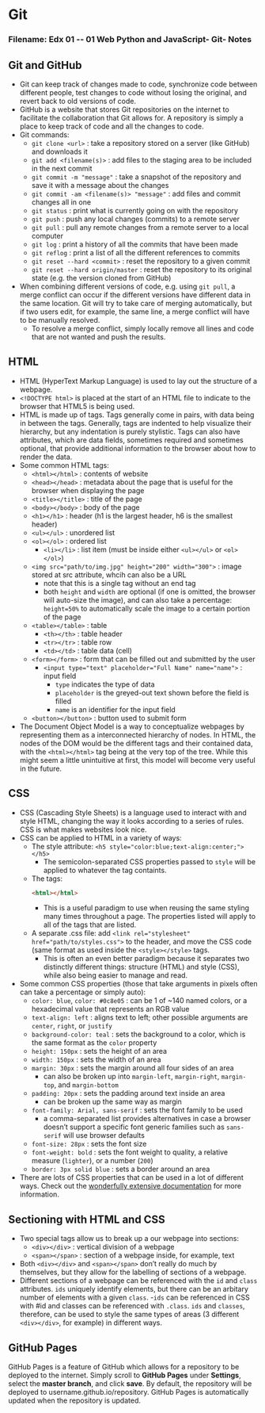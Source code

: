 # Git
### Filename: Edx 01 -- 01 Web Python and JavaScript- Git- Notes

## Git and GitHub
- Git can keep track of changes made to code, synchronize code between different people, test changes to code without losing the original, and revert back to old versions of code.
- GitHub is a website that stores Git repositories on the internet to facilitate the collaboration that Git allows for. A repository is simply a place to keep track of code and all the changes to code.
- Git commands:
  - `git clone <url>` : take a repository stored on a server (like GitHub) and downloads it
  - `git add <filename(s)>` : add files to the staging area to be included in the next commit
  - `git commit -m "message"` : take a snapshot of the repository and save it with a message about the changes
  - `git commit -am <filename(s)> "message"` : add files and commit changes all in one
  - `git status` : print what is currently going on with the repository
  - `git push` : push any local changes (commits) to a remote server
  - `git pull` : pull any remote changes from a remote server to a local computer
  - `git log` : print a history of all the commits that have been made
  - `git reflog` : print a list of all the different references to commits
  - `git reset --hard <commit>` : reset the repository to a given commit
  - `git reset --hard origin/master` : reset the repository to its original state (e.g. the version cloned from GitHub)
- When combining different versions of code, e.g. using `git pull`, a merge conflict can occur if the different versions have different data in the same location. Git will try to take care of merging automatically, but if two users edit, for example, the same line, a merge conflict will have to be manually resolved.
  - To resolve a merge conflict, simply locally remove all lines and code that are not wanted and push the results.

## HTML
- HTML (HyperText Markup Language) is used to lay out the structure of a webpage.
- `<!DOCTYPE html>` is placed at the start of an HTML file to indicate to the browser that HTML5 is being used.
- HTML is made up of tags. Tags generally come in pairs, with data being in between the tags. Generally, tags are indented to help visualize their hierarchy, but any indentation is purely stylistic. Tags can also have attributes, which are data fields, sometimes required and sometimes optional, that provide additional information to the browser about how to render the data.
- Some common HTML tags:
  - `<html></html>` : contents of website
  - `<head></head>` : metadata about the page that is useful for the browser when displaying the page
  - `<title></title>` : title of the page
  - `<body></body>` : body of the page
  - `<h1></h1>` : header (h1 is the largest header, h6 is the smallest header)
  - `<ul></ul>` : unordered list
  - `<ol></ol>` : ordered list
    - `<li></li>` : list item (must be inside either `<ul></ul>` or `<ol></ol>`)
  - `<img src="path/to/img.jpg" height="200" width="300">` : image stored at src attribute, whcih can also be a URL
    - note that this is a single tag without an end tag
    - both `height` and `width` are optional (if one is omitted, the browser will auto-size the image), and can also take a percentage: `height=50%` to automatically scale the image to a certain portion of the page
  - `<table></table>` : table
    - `<th></th>` : table header
    - `<tr></tr>` : table row
    - `<td></td>` : table data (cell)
  - `<form></form>` : form that can be filled out and submitted by the user
    - `<input type="text" placeholder="Full Name" name="name">` : input field
      - `type` indicates the type of data
      - `placeholder` is the greyed-out text shown before the field is filled
      - `name` is an identifier for the input field
   - `<button></button>` : button used to submit form
- The Document Object Model is a way to conceptualize webpages by representing them as a interconnected hierarchy of nodes. In HTML, the nodes of the DOM would be the different tags and their contained data, with the `<html></html>` tag being at the very top of the tree. While this might seem a little unintuitive at first, this model will become very useful in the future.

## CSS
- CSS (Cascading Style Sheets) is a language used to interact with and style HTML, changing the way it looks according to a series of rules. CSS is what makes websites look nice.
- CSS can be applied to HTML in a variety of ways:
  - The style attribute: `<h5 style="color:blue;text-align:center;"></h5>`
     - The semicolon-separated CSS properties passed to `style` will be applied to whatever the tag containts.
  - The <style></style> tags:
    ```html
    <html></html>
    ```
    - This is a useful paradigm to use when reusing the same styling many times throughout a page. The properties listed will apply to all of the tags that are listed.
  - A separate .css file: add `<link rel="stylesheet" href="path/to/styles.css">` to the header, and move the CSS code (same format as used inside the `<style></style>` tags.
    - This is often an even better paradigm because it separates two distinctly different things: structure (HTML) and style (CSS), while also being easier to manage and read.
- Some common CSS properties (those that take arguments in pixels often can take a percentage or simply auto):
  - `color: blue`, `color: #0c8e05` : can be 1 of ~140 named colors, or a hexadecimal value that represents an RGB value
  - `text-align: left` : aligns text to left; other possible arguments are `center`, `right`, or `justify`
  - `background-color: teal` : sets the background to a color, which is the same format as the `color` property
  - `height: 150px` : sets the height of an area
  - `width: 150px` : sets the width of an area
  - `margin: 30px` : sets the margin around all four sides of an area
    - can also be broken up into `margin-left`, `margin-right`, `margin-top`, and `margin-bottom`
  - `padding: 20px` : sets the padding around text inside an area
    - can be broken up the same way as margin
  - `font-family: Arial, sans-serif` : sets the font family to be used
    - a comma-separated list provides alternatives in case a browser doesn’t support a specific font
generic families such as `sans-serif` will use browser defaults
  - `font-size: 28px` : sets the font size
  - `font-weight: bold` : sets the font weight to quality, a relative measure (`lighter`), or a number (`200`)
  - `border: 3px solid blue` : sets a border around an area
- There are lots of CSS properties that can be used in a lot of different ways. Check out the [wonderfully extensive documentation](https://developer.mozilla.org/en-US/docs/Web/CSS) for more information.

## Sectioning with HTML and CSS
- Two special tags allow us to break up a our webpage into sections:
  - `<div></div>` : vertical division of a webpage
  - `<span></span>` : section of a webpage inside, for example, text
- Both `<div></div>` and `<span></span>` don’t really do much by themselves, but they allow for the labelling of sections of a webpage.
- Different sections of a webpage can be referenced with the `id` and `class` attributes. `ids` uniquely identify elements, but there can be an arbitary number of elements with a given `class`.
-`ids` can be referenced in CSS with #id and classes can be referenced with `.class`. `ids` and `classes`, therefore, can be used to style the same types of areas (3 different `<div></div>`, for example) in different ways.

## GitHub Pages
GitHub Pages is a feature of GitHub which allows for a repository to be deployed to the internet.
Simply scroll to **GitHub Pages** under **Settings**, select the **master branch**, and click **save**.
By default, the repository will be deployed to username.github.io/repository.
GitHub Pages is automatically updated when the repository is updated.